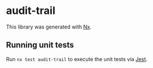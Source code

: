 # audit-trail

This library was generated with [Nx](https://nx.dev).

## Running unit tests

Run `nx test audit-trail` to execute the unit tests via [Jest](https://jestjs.io).
